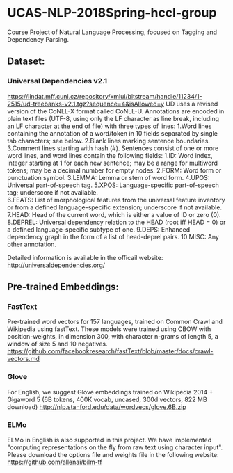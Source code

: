 # UCAS-NLP-2018Spring-hccl-group
Course Project of Natural Language Processing, focused on Tagging and Dependency Parsing.

## Dataset:
### Universal Dependencies v2.1
https://lindat.mff.cuni.cz/repository/xmlui/bitstream/handle/11234/1-2515/ud-treebanks-v2.1.tgz?sequence=4&isAllowed=y
UD uses a revised version of the CoNLL-X format called CoNLL-U. Annotations are encoded in plain text files (UTF-8, using only the LF character as line break, including an LF character at the end of file) with three types of lines:
  1.Word lines containing the annotation of a word/token in 10 fields separated by single tab characters; see below.
  2.Blank lines marking sentence boundaries.
  3.Comment lines starting with hash (#).
Sentences consist of one or more word lines, and word lines contain the following fields:
  1.ID: Word index, integer starting at 1 for each new sentence; may be a range for multiword tokens; may be a decimal number for empty nodes.
  2.FORM: Word form or punctuation symbol.
  3.LEMMA: Lemma or stem of word form.
  4.UPOS: Universal part-of-speech tag.
  5.XPOS: Language-specific part-of-speech tag; underscore if not available.  
  6.FEATS: List of morphological features from the universal feature inventory or from a defined language-specific extension; underscore if not available.
  7.HEAD: Head of the current word, which is either a value of ID or zero (0).
  8.DEPREL: Universal dependency relation to the HEAD (root iff HEAD = 0) or a defined language-specific subtype of one.
  9.DEPS: Enhanced dependency graph in the form of a list of head-deprel pairs.
  10.MISC: Any other annotation.
  
Detailed information is available in the officail website:
http://universaldependencies.org/

## Pre-trained Embeddings:
### FastText
Pre-trained word vectors for 157 languages, trained on Common Crawl and Wikipedia using fastText. These models were trained using CBOW with position-weights, in dimension 300, with character n-grams of length 5, a window of size 5 and 10 negatives.
https://github.com/facebookresearch/fastText/blob/master/docs/crawl-vectors.md

### Glove
For English, we suggest Glove embeddings trained on Wikipedia 2014 + Gigaword 5 (6B tokens, 400K vocab, uncased, 300d vectors, 822 MB download)
http://nlp.stanford.edu/data/wordvecs/glove.6B.zip

### ELMo
ELMo in English is also supported in this project. We have implemented "computing representations on the fly from raw text using character input". Please download the options file and weights file in the following website:
https://github.com/allenai/bilm-tf
